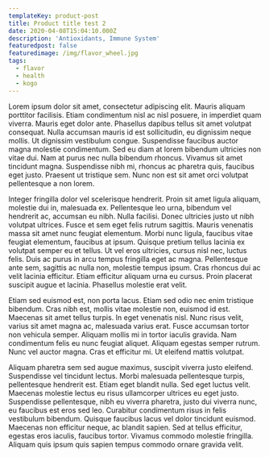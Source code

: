 ```yaml
---
templateKey: product-post
title: Product title test 2
date: 2020-04-08T15:04:10.000Z
description: 'Antioxidants, Immune System'
featuredpost: false
featuredimage: /img/flavor_wheel.jpg
tags:
  - flavor
  - health
  - kogo
---
```



Lorem ipsum dolor sit amet, consectetur adipiscing elit. Mauris aliquam porttitor facilisis. Etiam condimentum nisl ac nisl posuere, in imperdiet quam viverra. Mauris eget dolor ante. Phasellus dapibus tellus sit amet volutpat consequat. Nulla accumsan mauris id est sollicitudin, eu dignissim neque mollis. Ut dignissim vestibulum congue. Suspendisse faucibus auctor magna molestie condimentum. Sed eu diam at lorem bibendum ultricies non vitae dui. Nam at purus nec nulla bibendum rhoncus. Vivamus sit amet tincidunt magna. Suspendisse nibh mi, rhoncus ac pharetra quis, faucibus eget justo. Praesent ut tristique sem. Nunc non est sit amet orci volutpat pellentesque a non lorem.

Integer fringilla dolor vel scelerisque hendrerit. Proin sit amet ligula aliquam, molestie dui in, malesuada ex. Pellentesque leo urna, bibendum vel hendrerit ac, accumsan eu nibh. Nulla facilisi. Donec ultricies justo ut nibh volutpat ultrices. Fusce et sem eget felis rutrum sagittis. Mauris venenatis massa sit amet nunc feugiat elementum. Morbi nunc ligula, faucibus vitae feugiat elementum, faucibus at ipsum. Quisque pretium tellus lacinia ex volutpat semper eu et tellus. Ut vel eros ultricies, cursus nisl nec, luctus felis. Duis ac purus in arcu tempus fringilla eget ac magna. Pellentesque ante sem, sagittis ac nulla non, molestie tempus ipsum. Cras rhoncus dui ac velit lacinia efficitur. Etiam efficitur aliquam urna eu cursus. Proin placerat suscipit augue et lacinia. Phasellus molestie erat velit.

Etiam sed euismod est, non porta lacus. Etiam sed odio nec enim tristique bibendum. Cras nibh est, mollis vitae molestie non, euismod id est. Maecenas sit amet tellus turpis. In eget venenatis nisl. Nunc risus velit, varius sit amet magna ac, malesuada varius erat. Fusce accumsan tortor non vehicula semper. Aliquam mollis mi in tortor iaculis gravida. Nam condimentum felis eu nunc feugiat aliquet. Aliquam egestas semper rutrum. Nunc vel auctor magna. Cras et efficitur mi. Ut eleifend mattis volutpat.

Aliquam pharetra sem sed augue maximus, suscipit viverra justo eleifend. Suspendisse vel tincidunt lectus. Morbi malesuada pellentesque turpis, pellentesque hendrerit est. Etiam eget blandit nulla. Sed eget luctus velit. Maecenas molestie lectus eu risus ullamcorper ultrices eu eget justo. Suspendisse pellentesque, nibh eu viverra pharetra, justo dui viverra nunc, eu faucibus est eros sed leo. Curabitur condimentum risus in felis vestibulum bibendum. Quisque faucibus lacus vel dolor tincidunt euismod. Maecenas non efficitur neque, ac blandit sapien. Sed at tellus efficitur, egestas eros iaculis, faucibus tortor. Vivamus commodo molestie fringilla. Aliquam quis ipsum quis sapien tempus commodo ornare gravida velit.